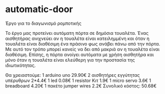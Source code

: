 # automatic-door
Έργο για το διαγωνισμό ρομποτικής

Το έργο μας προτείνει αυτόματη πόρτα σε δημόσια τουαλέτα. Ένας αισθητήρας ανιχνεύει αν η τουαλέτα είναι κατειλημμένη και  όταν η τουαλέτα είναι διαθέσιμη ένα πράσινο φως ανάβει πάνω από την πόρτα. Με αυτό τον τρόπο μπορεί κανείς να δει από μακριά αν η τουαλέτα είναι διαθέσιμη.
Επίσης, η πόρτα ανοίγει αυτόματα με χρήση αισθητήρα και μόνο όταν η τουαλέτα είναι ελεύθερη για την προστασία της ιδιωτικότητας. 

Θα χρειαστούμε:
1 arduino uno 29.90€
2 αισθητήρες εγγύτητας υπέρυθρων 2*4.4€
1 led 0.08€
1 resistor Κιτ 1.9€
1 micro servo 3.6€
1 breadboard 4.20€
1 πακέτο jumper wires 2.2€
Συνολικό κόστος: 50.68€
